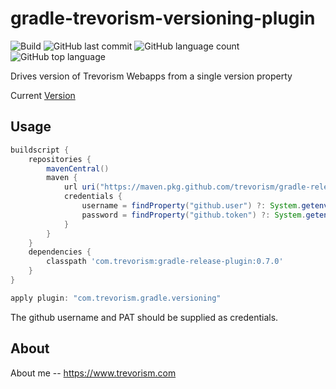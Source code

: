 # gradle-trevorism-versioning-plugin
![Build](https://github.com/trevorism/gradle-trevorism-versioning-plugin/actions/workflows/build.yml/badge.svg)
![GitHub last commit](https://img.shields.io/github/last-commit/trevorism/gradle-trevorism-versioning-plugin)
![GitHub language count](https://img.shields.io/github/languages/count/trevorism/gradle-trevorism-versioning-plugin)
![GitHub top language](https://img.shields.io/github/languages/top/trevorism/gradle-trevorism-versioning-plugin)

Drives version of Trevorism Webapps from a single version property

Current [Version](https://github.com/trevorism/gradle-trevorism-versioning-plugin/releases/latest)

## Usage

```groovy
buildscript {
    repositories {
        mavenCentral()
        maven {
            url uri("https://maven.pkg.github.com/trevorism/gradle-release-plugin")
            credentials {
                username = findProperty("github.user") ?: System.getenv("GITHUB_ACTOR")
                password = findProperty("github.token") ?: System.getenv("GITHUB_TOKEN")
            }
        }
    }
    dependencies {
        classpath 'com.trevorism:gradle-release-plugin:0.7.0'
    }
}

apply plugin: "com.trevorism.gradle.versioning"
```

The github username and PAT should be supplied as credentials.

## About

About me -- https://www.trevorism.com